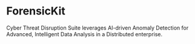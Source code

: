 # ForensicKit
Cyber Threat Disruption Suite leverages AI-driven Anomaly Detection for Advanced, Intelligent Data Analysis in a Distributed enterprise.
